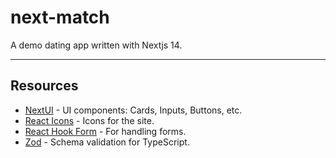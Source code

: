 # next-match

A demo dating app written with Nextjs 14.


---

## Resources

- [NextUI](https://nextui.org/docs/guide/introduction) - UI components: Cards, Inputs, Buttons, etc.
- [React Icons](https://react-icons.github.io/react-icons/) - Icons for the site.
- [React Hook Form](https://react-hook-form.com/) - For handling forms.
- [Zod](https://zod.dev/) - Schema validation for TypeScript.